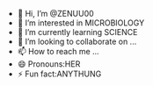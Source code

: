 - 👋 Hi, I’m @ZENUU00
- 👀 I’m interested in MICROBIOLOGY
- 🌱 I’m currently learning SCIENCE 
- 💞️ I’m looking to collaborate on ...
- 📫 How to reach me ...
- 😄 Pronouns:HER
- ⚡ Fun fact:ANYTHUNG 

<!---
ZENUU00/ZENUU00 is a ✨ special ✨ repository because its `README.md` (this file) appears on your GitHub profile.
You can click the Preview link to take a look at your changes.
--->

